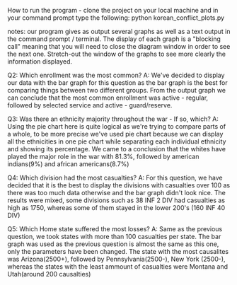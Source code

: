 How to run the program - clone the project on your local machine and in your command prompt
type the following: python korean_conflict_plots.py

notes: our program gives as output several graphs as well as a text output in the command prompt / terminal. The display of each graph is a "blocking call" meaning that you will need to close the diagram window in order to see the next one. Stretch-out the window of the graphs to see more clearly the information displayed.


Q2: Which enrollment was the most common?
A: We've decided to display our data with the bar graph for this question as the bar graph is the best for comparing things between two different groups.
From the output graph we can conclude that the most common enrollment was active - regular, followed by selected service and active - guard/reserve.

Q3: Was there an ethnicity majority throughout the war - If so, which?
A: Using the pie chart here is quite logical as we're trying to compare parts of a whole, to be more precise we've used pie chart because we can display all the ethnicities in one pie chart while separating each individual ethnicity and showing its percentage.
We came to a conclusion that the whites have played the major role in the war with 81.3%, followed by american indians(9%) and african americans(8.7%)

Q4: Which division had the most casualties?
A: For this question, we have decided that it is the best to display the divisions with casualties over 100 as there was too much data otherwise and the bar graph didn't look nice.
The results were mixed, some divisions such as 38 INF 2 DIV had casualties as high as 1750, whereas some of them stayed in the lower 200's (160 INF 40 DIV)

Q5: Which Home state suffered the most losses?
A: Same as the previous question, we took states with more than 100 casualties per state. The bar graph was used as the previous question is almost the same as this one, only the parameters have been changed.
The state with the most causalites was Arizona(2500+), followed by Pennsylvania(2500-), New York (2500-), whereas the states with the least ammount of casualties were Montana and Utah(around 200 causalties)
